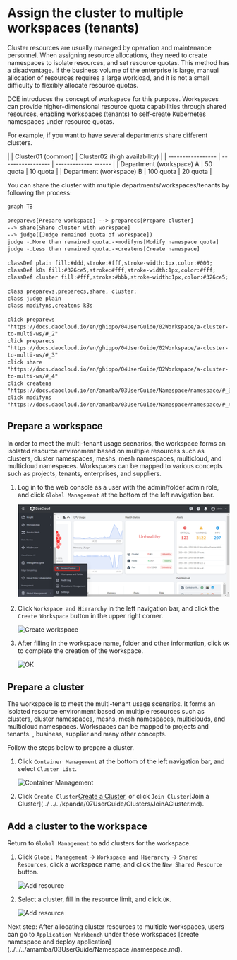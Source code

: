 # Assign the cluster to multiple workspaces (tenants)

Cluster resources are usually managed by operation and maintenance personnel. When assigning resource allocations, they need to create namespaces to isolate resources, and set resource quotas.
This method has a disadvantage. If the business volume of the enterprise is large, manual allocation of resources requires a large workload, and it is not a small difficulty to flexibly allocate resource quotas.

DCE introduces the concept of workspace for this purpose. Workspaces can provide higher-dimensional resource quota capabilities through shared resources, enabling workspaces (tenants) to self-create Kubernetes namespaces under resource quotas.

For example, if you want to have several departments share different clusters.

| | Cluster01 (common) | Cluster02 (high availability) |
| ----------------- | ----------------- | ------------- ------ |
| Department (workspace) A | 50 quota | 10 quota |
| Department (workspace) B | 100 quota | 20 quota |

You can share the cluster with multiple departments/workspaces/tenants by following the process:

```mermaid
graph TB

preparews[Prepare workspace] --> preparecs[Prepare cluster]
--> share[Share cluster with workspace]
--> judge([Judge remained quota of workspace])
judge -.More than remained quota.->modifyns[Modify namespace quota]
judge -.Less than remained quota.->createns[Create namespace]

classDef plain fill:#ddd,stroke:#fff,stroke-width:1px,color:#000;
classDef k8s fill:#326ce5,stroke:#fff,stroke-width:1px,color:#fff;
classDef cluster fill:#fff,stroke:#bbb,stroke-width:1px,color:#326ce5;

class preparews,preparecs,share, cluster;
class judge plain
class modifyns,createns k8s

click preparews "https://docs.daocloud.io/en/ghippo/04UserGuide/02Workspace/a-cluster-to-multi-ws/#_2"
click preparecs "https://docs.daocloud.io/en/ghippo/04UserGuide/02Workspace/a-cluster-to-multi-ws/#_3"
click share "https://docs.daocloud.io/en/ghippo/04UserGuide/02Workspace/a-cluster-to-multi-ws/#_4"
click createns "https://docs.daocloud.io/en/amamba/03UserGuide/Namespace/namespace/#_3"
click modifyns "https://docs.daocloud.io/en/amamba/03UserGuide/Namespace/namespace/#_4"
```

## Prepare a workspace

In order to meet the multi-tenant usage scenarios, the workspace forms an isolated resource environment based on multiple resources such as clusters, cluster namespaces, meshs, mesh namespaces, multicloud, and multicloud namespaces.
Workspaces can be mapped to various concepts such as projects, tenants, enterprises, and suppliers.

1. Log in to the web console as a user with the admin/folder admin role, and click `Global Management` at the bottom of the left navigation bar.

    ![Global Management](../../images/ws01.png)

1. Click `Workspace and Hierarchy` in the left navigation bar, and click the `Create Workspace` button in the upper right corner.

    ![Create workspace](../../images/ws02.png)

1. After filling in the workspace name, folder and other information, click `OK` to complete the creation of the workspace.

    ![OK](../../images/ws03.png)

## Prepare a cluster

The workspace is to meet the multi-tenant usage scenarios. It forms an isolated resource environment based on multiple resources such as clusters, cluster namespaces, meshs, mesh namespaces, multiclouds, and multicloud namespaces. Workspaces can be mapped to projects and tenants. , business, supplier and many other concepts.

Follow the steps below to prepare a cluster.

1. Click `Container Management` at the bottom of the left navigation bar, and select `Cluster List`.

    ![Container Management](../../images/clusterlist01.png)

1. Click `Create Cluster`[Create a Cluster](../../../kpanda/07UserGuide/Clusters/CreateCluster.md), or click `Join Cluster`[Join a Cluster](../ ../../kpanda/07UserGuide/Clusters/JoinACluster.md).

## Add a cluster to the workspace

Return to `Global Management` to add clusters for the workspace.

1. Click `Global Management` -> `Workspace and Hierarchy` -> `Shared Resources`, click a workspace name, and click the `New Shared Resource` button.

    ![Add resource](../../images/addcluster01.png)

1. Select a cluster, fill in the resource limit, and click `OK`.

    ![Add resource](../../images/addcluster02.png)

Next step: After allocating cluster resources to multiple workspaces, users can go to `Application Workbench` under these workspaces [create namespace and deploy application](../../../amamba/03UserGuide/Namespace /namespace.md).